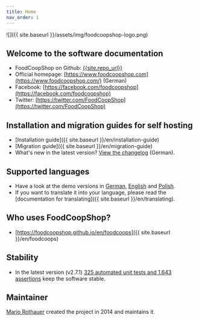 ```yaml
---
title: Home
nav_order: 1
---
```


![]({{ site.baseurl }}/assets/img/foodcoopshop-logo.png)

## Welcome to the software documentation

* FoodCoopShop on Github: [{{site.repo_url}}]({{site.repo_url}})
* Official homepage: [https://www.foodcoopshop.com](https://www.foodcoopshop.com/) (German)
* Facebook: [https://facebook.com/foodcoopshop](https://facebook.com/foodcoopshop)
* Twitter: [https://twitter.com/FoodCoopShop](https://twitter.com/FoodCoopShop)

## Installation and migration guides for self hosting

* [Installation guide]({{ site.baseurl }}/en/installation-guide)
* [Migration guide]({{ site.baseurl }}/en/migration-guide)
* What's new in the latest version? [View the changelog]({{{site.repo_url}}/blob/master/CHANGELOG.md) (German).

## Supported languages

* Have a look at the demo versions in [German](https://demo-de.foodcoopshop.com), [English](https://demo-en.foodcoopshop.com) and [Polish](https://demo-pl.foodcoopshop.com). 
* If you want to translate it into your language, please read the [documentation for translating]({{ site.baseurl }}/en/translating).

## Who uses FoodCoopShop?

* [https://foodcoopshop.github.io/en/foodcoops]({{ site.baseurl }}/en/foodcoops)

## Stability

* In the latest version (v2.7.1) [325 automated unit tests and 1.643 assertions](https://travis-ci.org/foodcoopshop/foodcoopshop/builds) keep the software stable.

## Maintainer

[Mario Rothauer](https://github.com/mrothauer) created the project in 2014 and maintains it.